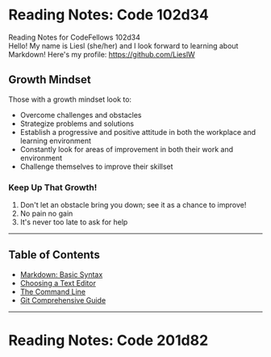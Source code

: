 # Reading Notes: Code 102d34
Reading Notes for CodeFellows 102d34  
Hello! My name is Liesl (she/her) and I look forward to learning about Markdown! Here's my profile: https://github.com/LieslW
## Growth Mindset 
  Those with a growth mindset look to:
  - Overcome challenges and obstacles 
  - Strategize problems and solutions 
  - Establish a progressive and positive attitude in both the workplace and learning environment 
  - Constantly look for areas of improvement in both their work and environment 
  - Challenge themselves to improve their skillset
 ### Keep Up That Growth! 
 1. Don't let an obstacle bring you down; see it as a chance to improve! 
 2. No pain no gain 
 3. It's never too late to ask for help   
___
## Table of Contents 
- [Markdown: Basic Syntax](https://lieslw.github.io/Markdown-Basic-Syntax/)
- [Choosing a Text Editor](https://lieslw.github.io/Choosing-a-Text-Editor/)
- [The Command Line](https://lieslw.github.io/The-Command-Line/)
- [Git Comprehensive Guide](https://lieslw.github.io/Git-Comprehensive-Guide/)
___
# Reading Notes: Code 201d82
